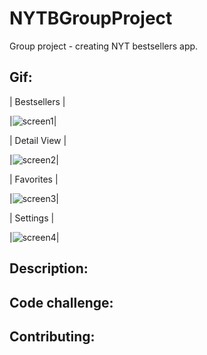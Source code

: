 # NYTBGroupProject
Group project - creating NYT bestsellers app. 

## Gif:
| Bestsellers |

|![screen1](https://user-images.githubusercontent.com/55755297/74779709-027e5200-526c-11ea-8705-d260254b9932.gif)|

| Detail View |

|![screen2](https://user-images.githubusercontent.com/55755297/74778868-73246f00-526a-11ea-8be3-f435a928b54c.gif)|

| Favorites |

|![screen3](https://user-images.githubusercontent.com/55755297/74778964-9f3ff000-526a-11ea-92c7-befbc19e4a8e.gif)|

| Settings |

|![screen4](https://user-images.githubusercontent.com/55755297/74779122-e5954f00-526a-11ea-8e53-f58ceb051b3e.gif)|

## Description:

## Code challenge:


## Contributing:



